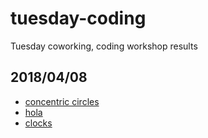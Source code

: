 # tuesday-coding
Tuesday coworking, coding workshop results



## 2018/04/08

* [concentric circles](https://thought2.github.io/tuesday-coding/2018-04-08/concentric-circles/index.html)
* [hola](https://thought2.github.io/tuesday-coding/2018-04-08/hola/index.html)
* [clocks](https://thought2.github.io/tuesday-coding/2018-04-08/clocks/index.html)
